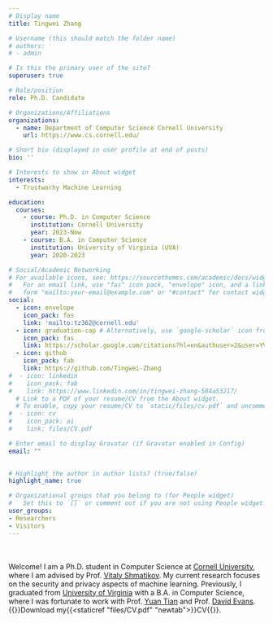 ```yaml
---
# Display name
title: Tingwei Zhang

# Username (this should match the folder name)
# authors:
# - admin

# Is this the primary user of the site?
superuser: true

# Role/position
role: Ph.D. Candidate

# Organizations/Affiliations
organizations:
  - name: Department of Computer Science Cornell University
    url: https://www.cs.cornell.edu/

# Short bio (displayed in user profile at end of posts)
bio: ''

# Interests to show in About widget
interests:
  - Trustworhy Machine Learning

education:
  courses:
    - course: Ph.D. in Computer Science
      institution: Cornell University
      year: 2023-Now
    - course: B.A. in Computer Science
      institution: University of Virginia (UVA)
      year: 2020-2023

# Social/Academic Networking
# For available icons, see: https://sourcethemes.com/academic/docs/widgets/#icons
#   For an email link, use "fas" icon pack, "envelope" icon, and a link in the
#   form "mailto:your-email@example.com" or "#contact" for contact widget.
social:
  - icon: envelope
    icon_pack: fas
    link: 'mailto:tz362@cornell.edu'
  - icon: graduation-cap # Alternatively, use `google-scholar` icon from `ai` icon pack
    icon_pack: fas
    link: https://scholar.google.com/citations?hl=en&authuser=2&user=YVJJz9cAAAAJ
  - icon: github
    icon_pack: fab
    link: https://github.com/Tingwei-Zhang
#  - icon: linkedin
#    icon_pack: fab
#    link: https://www.linkedin.com/in/tingwei-zhang-584a53217/
  # Link to a PDF of your resume/CV from the About widget.
  # To enable, copy your resume/CV to `static/files/cv.pdf` and uncomment the lines below.  
#  - icon: cv
#    icon_pack: ai
#    link: files/CV.pdf

# Enter email to display Gravatar (if Gravatar enabled in Config)
email: ""
  

# Highlight the author in author lists? (true/false)
highlight_name: true

# Organizational groups that you belong to (for People widget)
#   Set this to `[]` or comment out if you are not using People widget.  
user_groups:
- Researchers
- Visitors
---
```


</br ></br > Welcome! I am a Ph.D. student in Computer Science at <a  href="https://www.cornell.edu/"  target="_blank">Cornell University</a>, where I am advised by Prof. <a  href="https://www.cs.cornell.edu/~shmat/"  target="_blank">Vitaly Shmatikov</a>. My current research focuses on the security and privacy aspects of machine learning. Previously, I graduated from <a  href="https://www.virginia.edu/"  target="_blank">University of Virginia</a> with a B.A. in Computer Science, where I was fortunate to work with Prof. <a  href="https://www.ytian.info/"  target="_blank">Yuan Tian</a> and Prof. <a  href="https://www.cs.virginia.edu/~evans/"  target="_blank">David Evans</a>.  {{<icon name="download" pack="fas">}}Download my{{<staticref "files/CV.pdf" "newtab">}}CV{{</staticref>}}. </br ></br >
 

